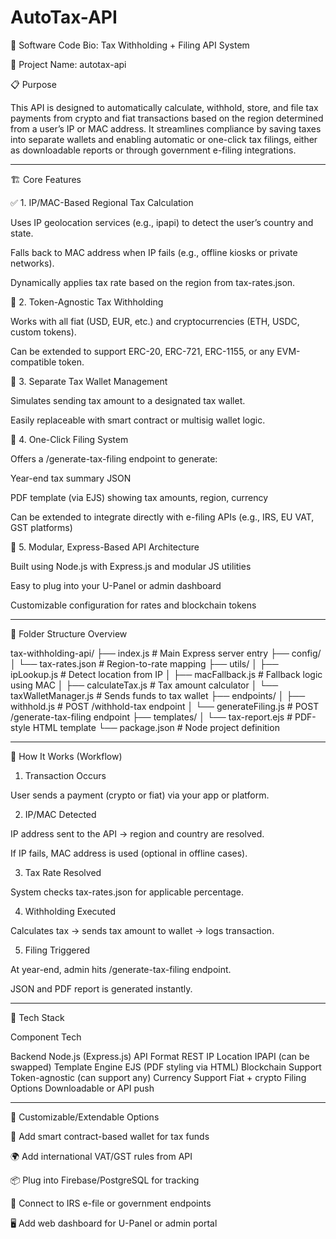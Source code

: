 # AutoTax-API

🧠 Software Code Bio: Tax Withholding + Filing API System

📌 Project Name: autotax-api

📋 Purpose

This API is designed to automatically calculate, withhold, store, and file tax payments from crypto and fiat transactions based on the region determined from a user’s IP or MAC address. It streamlines compliance by saving taxes into separate wallets and enabling automatic or one-click tax filings, either as downloadable reports or through government e-filing integrations.


---

🏗️ Core Features

✅ 1. IP/MAC-Based Regional Tax Calculation

Uses IP geolocation services (e.g., ipapi) to detect the user’s country and state.

Falls back to MAC address when IP fails (e.g., offline kiosks or private networks).

Dynamically applies tax rate based on the region from tax-rates.json.


💸 2. Token-Agnostic Tax Withholding

Works with all fiat (USD, EUR, etc.) and cryptocurrencies (ETH, USDC, custom tokens).

Can be extended to support ERC-20, ERC-721, ERC-1155, or any EVM-compatible token.


🔐 3. Separate Tax Wallet Management

Simulates sending tax amount to a designated tax wallet.

Easily replaceable with smart contract or multisig wallet logic.


🧾 4. One-Click Filing System

Offers a /generate-tax-filing endpoint to generate:

Year-end tax summary JSON

PDF template (via EJS) showing tax amounts, region, currency


Can be extended to integrate directly with e-filing APIs (e.g., IRS, EU VAT, GST platforms)


🧩 5. Modular, Express-Based API Architecture

Built using Node.js with Express.js and modular JS utilities

Easy to plug into your U-Panel or admin dashboard

Customizable configuration for rates and blockchain tokens



---

📁 Folder Structure Overview

tax-withholding-api/
├── index.js                      # Main Express server entry
├── config/
│   └── tax-rates.json            # Region-to-rate mapping
├── utils/
│   ├── ipLookup.js               # Detect location from IP
│   ├── macFallback.js            # Fallback logic using MAC
│   ├── calculateTax.js           # Tax amount calculator
│   └── taxWalletManager.js       # Sends funds to tax wallet
├── endpoints/
│   ├── withhold.js               # POST /withhold-tax endpoint
│   └── generateFiling.js         # POST /generate-tax-filing endpoint
├── templates/
│   └── tax-report.ejs            # PDF-style HTML template
└── package.json                  # Node project definition


---

🚀 How It Works (Workflow)

1. Transaction Occurs

User sends a payment (crypto or fiat) via your app or platform.



2. IP/MAC Detected

IP address sent to the API → region and country are resolved.

If IP fails, MAC address is used (optional in offline cases).



3. Tax Rate Resolved

System checks tax-rates.json for applicable percentage.



4. Withholding Executed

Calculates tax → sends tax amount to wallet → logs transaction.



5. Filing Triggered

At year-end, admin hits /generate-tax-filing endpoint.

JSON and PDF report is generated instantly.





---

🧰 Tech Stack

Component	Tech

Backend	Node.js (Express.js)
API Format	REST
IP Location	IPAPI (can be swapped)
Template Engine	EJS (PDF styling via HTML)
Blockchain Support	Token-agnostic (can support any)
Currency Support	Fiat + crypto
Filing Options	Downloadable or API push



---

🔧 Customizable/Extendable Options

🧠 Add smart contract-based wallet for tax funds

🌍 Add international VAT/GST rules from API

📦 Plug into Firebase/PostgreSQL for tracking

🧾 Connect to IRS e-file or government endpoints

🖥 Add web dashboard for U-Panel or admin portal

